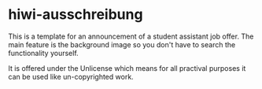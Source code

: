 # hiwi-ausschreibung

This is a template for an announcement of a student assistant job offer. 
The main feature is the background image so you don't have to search the functionality yourself.

It is offered under the Unlicense which means for all practival purposes it can be used like un-copyrighted work.
